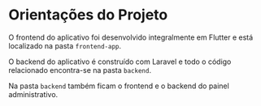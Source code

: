 # Orientações do Projeto

O frontend do aplicativo foi desenvolvido integralmente em Flutter e está localizado na pasta `frontend-app`.

O backend do aplicativo é construído com Laravel e todo o código relacionado encontra-se na pasta `backend`.

Na pasta `backend` também ficam o frontend e o backend do painel administrativo.
